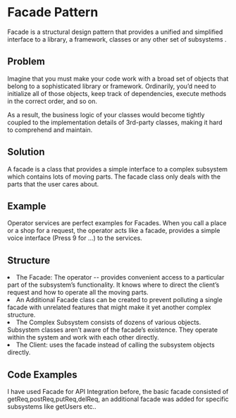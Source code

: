 # Facade Pattern
Facade is a structural design pattern that provides a unified and simplified interface to a library, a framework, classes or any other set of subsystems .

## Problem
Imagine that you must make your code work with a broad set of objects that belong to a sophisticated library or framework. Ordinarily, you’d need to initialize all of those objects, keep track of dependencies, execute methods in the correct order, and so on.

As a result, the business logic of your classes would become tightly coupled to the implementation details of 3rd-party classes, making it hard to comprehend and maintain.

## Solution
A facade is a class that provides a simple interface to a complex subsystem which contains lots of moving parts. The facade class only deals with the parts that the user cares about.

## Example 
Operator services are perfect examples for Facades. When you call a place or a shop for a request, the operator acts like a facade, provides a simple voice interface (Press 9 for ...)  to the services.

## Structure
<li> The Facade: The operator --  provides convenient access to a particular part of the subsystem’s functionality. It knows where to direct the client’s request and how to operate all the moving parts. </li>
<li> An Additional Facade class can be created to prevent polluting a single facade with unrelated features that might make it yet another complex structure. </li>
<li> The Complex Subsystem consists of dozens of various objects. Subsystem classes aren’t aware of the facade’s existence. They operate within the system and work with each other directly. </li>
<li> The Client:  uses the facade instead of calling the subsystem objects directly. </li>

## Code Examples
I have used Facade for API Integration before, the basic facade consisted of getReq,postReq,putReq,delReq, an additional facade was added for specific subsystems like getUsers etc..


